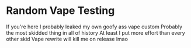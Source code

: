 # Random Vape Testing

If you're here I probably leaked my own goofy ass vape custom
Probably the most skidded thing in all of history
At least I put more effort than every other skid
Vape rewrite will kill me on release lmao
